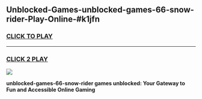 
## Unblocked-Games-unblocked-games-66-snow-rider-Play-Online-#k1jfn
<h3>
<a href="https://premium.freeplayer.one?title=unblocked-games-66-snow-rider&ref=27F">CLICK TO PLAY</a></h3>
<hr>

<h3>
<a href="https://premium.freeplayer.one?title=unblocked-games-66-snow-rider&ref=27F">CLICK 2 PLAY</a>
  
</h3>

<a href="https://premium.freeplayer.one?title=unblocked-games-66-snow-rider&ref=27F"><img src="https://clearcache.store/games.png"></a>


**unblocked-games-66-snow-rider games unblocked: Your Gateway to Fun and Accessible Online Gaming**
